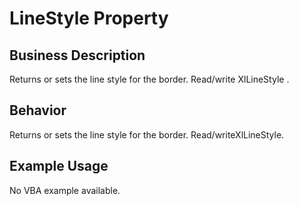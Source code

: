 # LineStyle Property

## Business Description
Returns or sets the line style for the border. Read/write XlLineStyle .

## Behavior
Returns or sets the line style for the border. Read/writeXlLineStyle.

## Example Usage
No VBA example available.